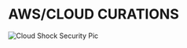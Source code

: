 # AWS/CLOUD CURATIONS

![Cloud Shock Security Pic](https://github.com/user-attachments/assets/52bd404e-2596-40dc-993f-336371d53be8)

